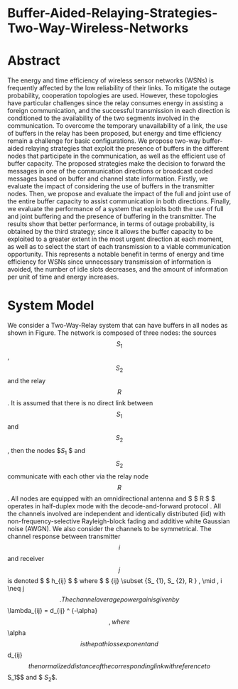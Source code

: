 # Buffer-Aided-Relaying-Strategies-Two-Way-Wireless-Networks

# Abstract
The energy and time efficiency of wireless sensor networks (WSNs) is frequently affected by the low reliability of their links. To mitigate the outage probability, cooperation topologies are used. However, these topologies have particular challenges since the relay consumes energy in assisting a foreign communication, and the successful transmission in each direction is conditioned to the availability of the two segments involved in the communication. To overcome the temporary unavailability of a link, the use of buffers in the relay has been proposed, but energy and time efficiency remain a challenge for basic configurations. We propose two-way buffer-aided relaying strategies that exploit the presence of buffers in the different nodes that participate in the communication, as well as the efficient use of buffer capacity. The proposed strategies make the decision to forward the messages in one of the communication directions or broadcast coded messages based on buffer and channel state information. Firstly, we evaluate the impact of considering the use of buffers in the transmitter nodes. Then, we propose and evaluate the impact of the full and joint use of the entire buffer capacity to assist communication in both directions. Finally, we evaluate the performance of a system that exploits both the use of full and joint buffering and the presence of buffering in the transmitter. The results show that better performance, in terms of outage probability, is obtained by the third strategy; since it allows the buffer capacity to be exploited to a greater extent in the most urgent direction at each moment, as well as to select the start of each transmission to a viable communication opportunity. This represents a notable benefit in terms of energy and time efficiency for WSNs since unnecessary transmission of information is avoided, the number of idle slots decreases, and the amount of information per unit of time and energy increases.

 # System Model 
 We consider a Two-Way-Relay system that can have buffers in all nodes as shown in Figure. The network is composed of three nodes: the sources $$S_{1}$$, $$S_{2}$$ and the relay $$R$$. It is assumed that there is no direct link between $$ S_{1}$$  and  $$S_{2}$$ , then the nodes $$S_{1}$ $ and $$ S_{2} $$ communicate with each other via the relay node $$R$$.  All nodes are equipped with an omnidirectional antenna and $ $ R $ $ operates in half-duplex mode with the decode-and-forward protocol  . All the channels involved are independent and identically distributed (iid) with non-frequency-selective Rayleigh-block fading and additive white Gaussian noise (AWGN). We also consider the channels to be symmetrical. 
The channel response between transmitter $$i$$ and receiver $$j$$ is denoted $ $ h_{ij} $ $ where $ $ \{ij\} \subset \{S_ {1}, S_ {2}, R \} \, \mid \, i \neq j$$. The {channel average power gain} is given by $$ \lambda_{ij} = d_{ij} ^ {-\alpha}$$, where $$ \alpha $$ is the path loss exponent and $$ d_{ij} $$ the normalized distance of the corresponding link with reference to $$S_1$$ and $ $S_2$$.
